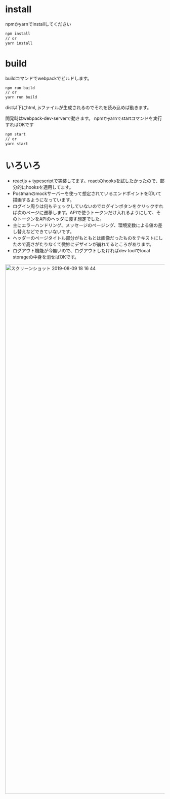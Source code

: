# install

npmかyarnでinstallしてください

```sh
npm install
// or
yarn install
```

# build

buildコマンドでwebpackでビルドします。

```sh
npm run build
// or
yarn run build
```

dist以下にhtml, jsファイルが生成されるのでそれを読み込めば動きます。

開発時はwebpack-dev-serverで動きます。 npmかyarnでstartコマンドを実行すればOKです

```sh
npm start
// or 
yarn start
```

# いろいろ

- reactjs + typescriptで実装してます。reactのhooksを試したかったので、部分的にhooksを適用してます。
- Postmanのmockサーバーを使って想定されているエンドポイントを叩いて描画するようになっています。
- ログイン周りは何もチェックしていないのでログインボタンをクリックすれば次のページに遷移します。APIで使うトークンだけ入れるようにして、そのトークンをAPIのヘッダに渡す想定でした。
- 主にエラーハンドリング、メッセージのページング、環境変数による値の差し替えなどできていないです。
- ヘッダーのページタイトル部分がもともとは画像だったものをテキストにしたので高さがたりなくて微妙にデザインが崩れてるところがあります。
- ログアウト機能が今無いので、ログアウトしたければdev toolでlocal storageの中身を消せばOKです。

<img width="1669" alt="スクリーンショット 2019-08-09 18 16 44" src="https://user-images.githubusercontent.com/1549858/62768496-e8e89a80-bad1-11e9-8904-8a9d044ffebf.png">

